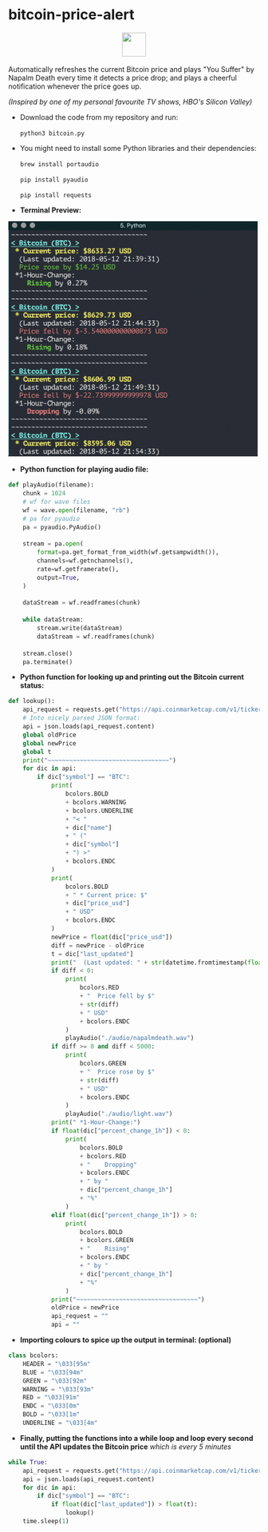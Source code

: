 # bitcoin-price-alert

<p align="center">
  <img src="https://proxy.duckduckgo.com/iu/?u=https%3A%2F%2Fupload.wikimedia.org%2Fwikipedia%2Fcommons%2F5%2F50%2FBitcoin.png&f=1" height="48" width="48" />
</p>

Automatically refreshes the current Bitcoin price and plays "You Suffer" by Napalm Death every time it detects a price drop;
and plays a cheerful notification whenever the price goes up.

*(Inspired by one of my personal favourite TV shows, HBO's Silicon Valley)*

* Download the code from my repository and run:

    `python3 bitcoin.py`
    
* You might need to install some Python libraries and their dependencies:

    `brew install portaudio`

    `pip install pyaudio`
    
    `pip install requests`
    
    
* **Terminal Preview:**
<img src="./images/bitcoin.png" width=500>

* **Python function for playing audio file:**
```python
def playAudio(filename):
    chunk = 1024
    # wf for wave files
    wf = wave.open(filename, "rb")
    # pa for pyaudio
    pa = pyaudio.PyAudio()

    stream = pa.open(
        format=pa.get_format_from_width(wf.getsampwidth()),
        channels=wf.getnchannels(),
        rate=wf.getframerate(),
        output=True,
    )

    dataStream = wf.readframes(chunk)

    while dataStream:
        stream.write(dataStream)
        dataStream = wf.readframes(chunk)

    stream.close()
    pa.terminate()
```


* **Python function for looking up and printing out the Bitcoin current status:**
```python
def lookup():
    api_request = requests.get("https://api.coinmarketcap.com/v1/ticker/?limit=10")
    # Into nicely parsed JSON format:
    api = json.loads(api_request.content)
    global oldPrice
    global newPrice
    global t
    print("~~~~~~~~~~~~~~~~~~~~~~~~~~~~~~~~~~")
    for dic in api:
        if dic["symbol"] == "BTC":
            print(
                bcolors.BOLD
                + bcolors.WARNING
                + bcolors.UNDERLINE
                + "< "
                + dic["name"]
                + " ("
                + dic["symbol"]
                + ") >"
                + bcolors.ENDC
            )
            print(
                bcolors.BOLD
                + " * Current price: $"
                + dic["price_usd"]
                + " USD"
                + bcolors.ENDC
            )
            newPrice = float(dic["price_usd"])
            diff = newPrice - oldPrice
            t = dic["last_updated"]
            print("  (Last updated: " + str(datetime.fromtimestamp(float(t))) + ")")
            if diff < 0:
                print(
                    bcolors.RED
                    + "  Price fell by $"
                    + str(diff)
                    + " USD"
                    + bcolors.ENDC
                )
                playAudio("./audio/napalmdeath.wav")
            if diff >= 0 and diff < 5000:
                print(
                    bcolors.GREEN
                    + "  Price rose by $"
                    + str(diff)
                    + " USD"
                    + bcolors.ENDC
                )
                playAudio("./audio/light.wav")
            print(" *1-Hour-Change:")
            if float(dic["percent_change_1h"]) < 0:
                print(
                    bcolors.BOLD
                    + bcolors.RED
                    + "    Dropping"
                    + bcolors.ENDC
                    + " by "
                    + dic["percent_change_1h"]
                    + "%"
                )
            elif float(dic["percent_change_1h"]) > 0:
                print(
                    bcolors.BOLD
                    + bcolors.GREEN
                    + "    Rising"
                    + bcolors.ENDC
                    + " by "
                    + dic["percent_change_1h"]
                    + "%"
                )
            print("~~~~~~~~~~~~~~~~~~~~~~~~~~~~~~~~~~")
            oldPrice = newPrice
            api_request = ""
            api = ""
```

* **Importing colours to spice up the output in terminal: (optional)**
```python
class bcolors:
    HEADER = "\033[95m"
    BLUE = "\033[94m"
    GREEN = "\033[92m"
    WARNING = "\033[93m"
    RED = "\033[91m"
    ENDC = "\033[0m"
    BOLD = "\033[1m"
    UNDERLINE = "\033[4m"
```

* **Finally, putting the functions into a while loop and loop every second until the API updates the Bitcoin price**
*which is every 5 minutes*
```python
while True:
    api_request = requests.get("https://api.coinmarketcap.com/v1/ticker/?limit=10")
    api = json.loads(api_request.content)
    for dic in api:
        if dic["symbol"] == "BTC":
            if float(dic["last_updated"]) > float(t):
                lookup()
    time.sleep(1)
```
